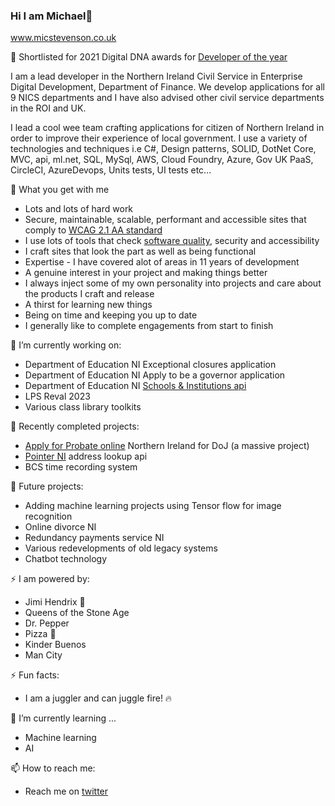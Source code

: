 ### Hi I am Michael👋

www.micstevenson.co.uk

🥇 Shortlisted for 2021 Digital DNA awards for <a href="https://twitter.com/DigitalDNAHQ/status/1402943625848360966">Developer of the year</a>

I am a lead developer in the Northern Ireland Civil Service in Enterprise Digital Development, Department of Finance. We develop applications for all 9 NICS departments and I have also advised other civil service departments in the ROI and UK.

I lead a cool wee team crafting applications for citizen of Northern Ireland in order to improve their experience of local government.
I use a variety of technologies and techniques i.e C#, Design patterns, SOLID, DotNet Core, MVC, api, ml.net, SQL, MySql, AWS, Cloud Foundry, Azure, Gov UK PaaS, CircleCI, AzureDevops, Units tests, UI tests etc...

:briefcase: What you get with me
- Lots and lots of hard work
- Secure, maintainable, scalable, performant and accessible sites that comply to <a href="https://www.w3.org/TR/WCAG21/">WCAG 2.1 AA standard</a>
- I use lots of tools that check <a href="https://sonarcloud.io/organizations/dof-dss/projects">software quality</a>, security and accessibility
- I craft sites that look the part as well as being functional
- Expertise - I have covered alot of areas in 11 years of development
- A genuine interest in your project and making things better
- I always inject some of my own personality into projects and care about the products I craft and release
- A thirst for learning new things
- Being on time and keeping you up to date
- I generally like to complete engagements from start to finish

🔭 I’m currently working on:
- Department of Education NI Exceptional closures application
- Department of Education NI Apply to be a governor application
- Department of Education NI <a href="https://de-institutions-api-sandbox.london.cloudapps.digital/index.html">Schools & Institutions api</a>
- LPS Reval 2023
- Various class library toolkits

:volcano: Recently completed projects:
- <a href="https://check-eligibility.nidirect.gov.uk/probate">Apply for Probate online</a> Northern Ireland for DoJ (a massive project)
- <a href="https://edd-pointerapi-production.london.cloudapps.digital/index.html">Pointer NI</a> address lookup api
- BCS time recording system

:ship: Future projects:

- Adding machine learning projects using Tensor flow for image recognition
- Online divorce NI
- Redundancy payments service NI
- Various redevelopments of old legacy systems
- Chatbot technology

⚡ I am powered by:
- Jimi Hendrix :guitar:
- Queens of the Stone Age
- Dr. Pepper
- Pizza 🍕
- Kinder Buenos
- Man City

⚡ Fun facts:
- I am a juggler and can juggle fire! 🔥

🌱 I’m currently learning ...
- Machine learning
- AI

📫 How to reach me:
- Reach me on <a href="https://twitter.com/mikeatronic">twitter</a>
